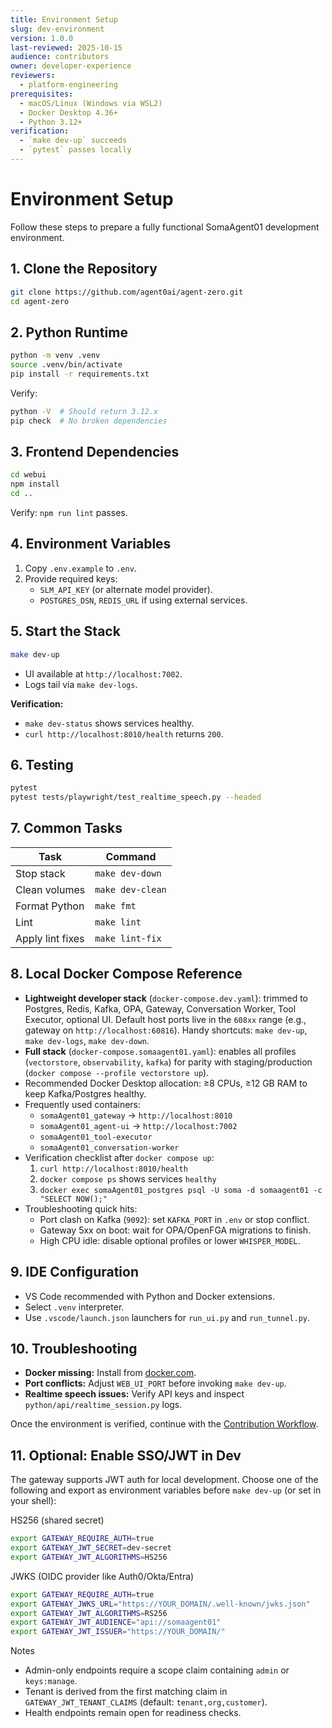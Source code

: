 ```yaml
---
title: Environment Setup
slug: dev-environment
version: 1.0.0
last-reviewed: 2025-10-15
audience: contributors
owner: developer-experience
reviewers:
  - platform-engineering
prerequisites:
  - macOS/Linux (Windows via WSL2)
  - Docker Desktop 4.36+
  - Python 3.12+
verification:
  - `make dev-up` succeeds
  - `pytest` passes locally
---
```


# Environment Setup

Follow these steps to prepare a fully functional SomaAgent01 development environment.

## 1. Clone the Repository

```bash
git clone https://github.com/agent0ai/agent-zero.git
cd agent-zero
```

## 2. Python Runtime

```bash
python -m venv .venv
source .venv/bin/activate
pip install -r requirements.txt
```

Verify:

```bash
python -V  # Should return 3.12.x
pip check  # No broken dependencies
```

## 3. Frontend Dependencies

```bash
cd webui
npm install
cd ..
```

Verify: `npm run lint` passes.

## 4. Environment Variables

1. Copy `.env.example` to `.env`.
2. Provide required keys:
   - `SLM_API_KEY` (or alternate model provider).
   - `POSTGRES_DSN`, `REDIS_URL` if using external services.

## 5. Start the Stack

```bash
make dev-up
```

- UI available at `http://localhost:7002`.
- Logs tail via `make dev-logs`.

**Verification:**
- `make dev-status` shows services healthy.
- `curl http://localhost:8010/health` returns `200`.

## 6. Testing

```bash
pytest
pytest tests/playwright/test_realtime_speech.py --headed
```

## 7. Common Tasks

| Task | Command |
| ---- | ------- |
| Stop stack | `make dev-down` |
| Clean volumes | `make dev-clean` |
| Format Python | `make fmt` |
| Lint | `make lint` |
| Apply lint fixes | `make lint-fix` |

## 8. Local Docker Compose Reference

- **Lightweight developer stack** (`docker-compose.dev.yaml`): trimmed to Postgres, Redis, Kafka, OPA, Gateway, Conversation Worker, Tool Executor, optional UI. Default host ports live in the `608xx` range (e.g., gateway on `http://localhost:60816`). Handy shortcuts: `make dev-up`, `make dev-logs`, `make dev-down`.
- **Full stack** (`docker-compose.somaagent01.yaml`): enables all profiles (`vectorstore`, `observability`, `kafka`) for parity with staging/production (`docker compose --profile vectorstore up`).
- Recommended Docker Desktop allocation: ≥8 CPUs, ≥12 GB RAM to keep Kafka/Postgres healthy.
- Frequently used containers:
  - `somaAgent01_gateway` → `http://localhost:8010`
  - `somaAgent01_agent-ui` → `http://localhost:7002`
  - `somaAgent01_tool-executor`
  - `somaAgent01_conversation-worker`
- Verification checklist after `docker compose up`:
  1. `curl http://localhost:8010/health`
  2. `docker compose ps` shows services `healthy`
  3. `docker exec somaAgent01_postgres psql -U soma -d somaagent01 -c "SELECT NOW();"`
- Troubleshooting quick hits:
  - Port clash on Kafka (`9092`): set `KAFKA_PORT` in `.env` or stop conflict.
  - Gateway 5xx on boot: wait for OPA/OpenFGA migrations to finish.
  - High CPU idle: disable optional profiles or lower `WHISPER_MODEL`.

## 9. IDE Configuration

- VS Code recommended with Python and Docker extensions.
- Select `.venv` interpreter.
- Use `.vscode/launch.json` launchers for `run_ui.py` and `run_tunnel.py`.

## 10. Troubleshooting

- **Docker missing:** Install from [docker.com](https://www.docker.com/products/docker-desktop/).
- **Port conflicts:** Adjust `WEB_UI_PORT` before invoking `make dev-up`.
- **Realtime speech issues:** Verify API keys and inspect `python/api/realtime_session.py` logs.

Once the environment is verified, continue with the [Contribution Workflow](./contribution-workflow.md).

## 11. Optional: Enable SSO/JWT in Dev

The gateway supports JWT auth for local development. Choose one of the following and export as environment variables before `make dev-up` (or set in your shell):

HS256 (shared secret)

```bash
export GATEWAY_REQUIRE_AUTH=true
export GATEWAY_JWT_SECRET=dev-secret
export GATEWAY_JWT_ALGORITHMS=HS256
```

JWKS (OIDC provider like Auth0/Okta/Entra)

```bash
export GATEWAY_REQUIRE_AUTH=true
export GATEWAY_JWKS_URL="https://YOUR_DOMAIN/.well-known/jwks.json"
export GATEWAY_JWT_ALGORITHMS=RS256
export GATEWAY_JWT_AUDIENCE="api://somaagent01"
export GATEWAY_JWT_ISSUER="https://YOUR_DOMAIN/"
```

Notes

- Admin-only endpoints require a scope claim containing `admin` or `keys:manage`.
- Tenant is derived from the first matching claim in `GATEWAY_JWT_TENANT_CLAIMS` (default: `tenant,org,customer`).
- Health endpoints remain open for readiness checks.
